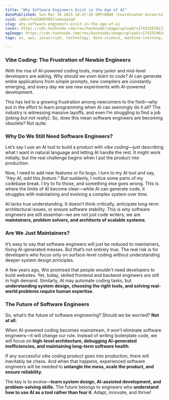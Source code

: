 ```yaml
---
title: "Why Software Engineers Exist in the Age of AI"
datePublished: Sun Mar 30 2025 18:37:26 GMT+0000 (Coordinated Universal Time)
cuid: cm8vzfud1000309l1eeoqazqd
slug: why-software-engineers-exist-in-the-age-of-ai
cover: https://cdn.hashnode.com/res/hashnode/image/upload/v1743359761131/9f718cee-7129-44e5-9f12-d7c6baa0570a.png
ogImage: https://cdn.hashnode.com/res/hashnode/image/upload/v1743359834723/c6871e86-93d9-40aa-8bb6-b44bf888626e.png
tags: ai, aws, javascript, technology, data-science, machine-learning, developer, coding, devops, future, technical-writing-1, techwithrudraksh, vibe-coding

---
```


### Vibe Coding: The Frustration of Newbie Engineers

With the rise of AI-powered coding tools, many junior and mid-level developers are asking, *Why should we even learn to code?* AI can generate entire applications from simple prompts, new compilers are constantly emerging, and every day we see new experiments with AI-powered development.

This has led to a growing frustration among newcomers to the field—why put in the effort to learn programming when AI can seemingly do it all? The industry is witnessing massive layoffs, and even I’m struggling to find a job (*joking but not really*). So, does this mean software engineers are becoming obsolete? Not quite.

### Why Do We Still Need Software Engineers?

Let’s say I use an AI tool to build a product with *vibe coding*—just describing what I want in natural language and letting AI handle the rest. It might work initially, but the real challenge begins when I put the product into production.

Now, I need to add new features or fix bugs. I turn to my AI tool and say, *“Hey AI, add this feature.”* But suddenly, I notice some parts of my codebase break. I try to fix those, and something else goes wrong. This is where the limits of AI become clear—while AI can generate code, it struggles with maintaining and evolving a complex system over time.

AI lacks true understanding. It doesn’t think critically, anticipate long-term architectural issues, or ensure software stability. This is why software engineers are still essential—we are not just code writers; we are **maintainers, problem solvers, and architects of scalable systems**.

### Are We Just Maintainers?

It’s easy to say that software engineers will just be reduced to maintainers, fixing AI-generated messes. But that’s not entirely true. The real risk is for developers who focus only on surface-level coding without understanding deeper system design principles.

A few years ago, Wix promised that people wouldn’t need developers to build websites. Yet, today, skilled frontend and backend engineers are still in high demand. Similarly, AI may automate coding tasks, but **understanding system design, choosing the right tools, and solving real-world problems require human expertise**.

### The Future of Software Engineers

So, what’s the future of software engineering? Should we be worried? **Not at all.**

When AI-powered coding becomes mainstream, it won’t eliminate software engineers—it will change our role. Instead of writing boilerplate code, we will focus on **high-level architecture, debugging AI-generated inefficiencies, and maintaining long-term software health**.

If any successful *vibe coding* product goes into production, there will inevitably be chaos. And when that happens, experienced software engineers will be needed to **untangle the mess, scale the product, and ensure reliability**.

The key is to evolve—**learn system design, AI-assisted development, and problem-solving skills.** The future belongs to engineers who **understand how to use AI as a tool rather than fear it**. Adapt, innovate, and thrive!